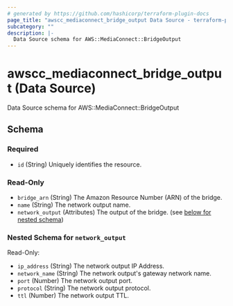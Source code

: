 ```yaml
---
# generated by https://github.com/hashicorp/terraform-plugin-docs
page_title: "awscc_mediaconnect_bridge_output Data Source - terraform-provider-awscc"
subcategory: ""
description: |-
  Data Source schema for AWS::MediaConnect::BridgeOutput
---
```


# awscc_mediaconnect_bridge_output (Data Source)

Data Source schema for AWS::MediaConnect::BridgeOutput



<!-- schema generated by tfplugindocs -->
## Schema

### Required

- `id` (String) Uniquely identifies the resource.

### Read-Only

- `bridge_arn` (String) The Amazon Resource Number (ARN) of the bridge.
- `name` (String) The network output name.
- `network_output` (Attributes) The output of the bridge. (see [below for nested schema](#nestedatt--network_output))

<a id="nestedatt--network_output"></a>
### Nested Schema for `network_output`

Read-Only:

- `ip_address` (String) The network output IP Address.
- `network_name` (String) The network output's gateway network name.
- `port` (Number) The network output port.
- `protocol` (String) The network output protocol.
- `ttl` (Number) The network output TTL.



